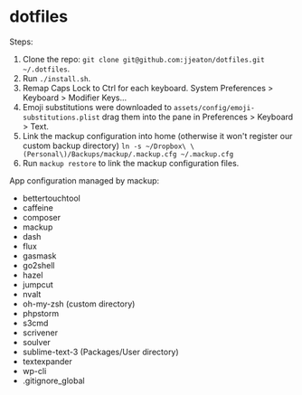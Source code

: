 # dotfiles

Steps:

1. Clone the repo: `git clone git@github.com:jjeaton/dotfiles.git ~/.dotfiles`.
2. Run `./install.sh`.
3. Remap Caps Lock to Ctrl for each keyboard.
   System Preferences > Keyboard > Modifier Keys...
4. Emoji substitutions were downloaded to `assets/config/emoji-substitutions.plist` drag them into the pane in Preferences > Keyboard > Text.
5. Link the mackup configuration into home (otherwise it won't register our custom backup directory) `ln -s ~/Dropbox\ \(Personal\)/Backups/mackup/.mackup.cfg ~/.mackup.cfg`
6. Run `mackup restore` to link the mackup configuration files.

App configuration managed by mackup:

* bettertouchtool
* caffeine
* composer
* mackup
* dash
* flux
* gasmask
* go2shell
* hazel
* jumpcut
* nvalt
* oh-my-zsh (custom directory)
* phpstorm
* s3cmd
* scrivener
* soulver
* sublime-text-3 (Packages/User directory)
* textexpander
* wp-cli
* .gitignore_global
